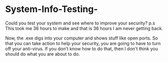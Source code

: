 # System-Info-Testing-
Could you test your system and see where to improve your security?
p.s
This took me 36 hours to make and that is 36 hours I am never getting back.

Now, the .exe digs into your computer and shows stuff like open ports. So that you can take action to help your security, you are going to have to turn off your anti-virus. If you don't know how to do that, then I don't think you should do what you are about to do.

